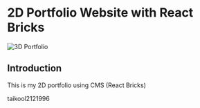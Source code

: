 # 2D Portfolio Website with React Bricks
![3D Portfolio](https://user-images.githubusercontent.com/72439970/231541265-4cb47f03-5f1e-4791-aa4c-0149a505f829.png)

## Introduction

This is my 2D portfolio using CMS (React Bricks)

taikool2121996